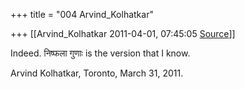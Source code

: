 +++
title = "004 Arvind_Kolhatkar"

+++
[[Arvind_Kolhatkar	2011-04-01, 07:45:05 [Source](https://groups.google.com/g/samskrita/c/7KUxMPLKMH8)]]



Indeed. निष्फला गुणाः is the version that I know.

Arvind Kolhatkar, Toronto, March 31, 2011.

